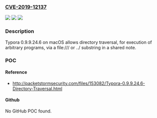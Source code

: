 ### [CVE-2019-12137](https://cve.mitre.org/cgi-bin/cvename.cgi?name=CVE-2019-12137)
![](https://img.shields.io/static/v1?label=Product&message=n%2Fa&color=blue)
![](https://img.shields.io/static/v1?label=Version&message=n%2Fa&color=blue)
![](https://img.shields.io/static/v1?label=Vulnerability&message=n%2Fa&color=brighgreen)

### Description

Typora 0.9.9.24.6 on macOS allows directory traversal, for execution of arbitrary programs, via a file:/// or ../ substring in a shared note.

### POC

#### Reference
- http://packetstormsecurity.com/files/153082/Typora-0.9.9.24.6-Directory-Traversal.html

#### Github
No GitHub POC found.

